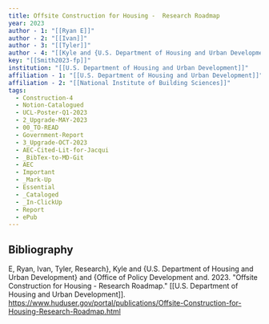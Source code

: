 ```yaml
---
title: Offsite Construction for Housing -  Research Roadmap
year: 2023
author - 1: "[[Ryan E]]"
author - 2: "[[Ivan]]"
author - 3: "[[Tyler]]"
author - 4: "[[Kyle and {U.S. Department of Housing and Urban Development} and {Office of Policy Development and Research}]]"
key: "[[Smith2023-fp]]"
institution: "[[U.S. Department of Housing and Urban Development]]"
affiliation - 1: "[[U.S. Department of Housing and Urban Development]]"
affiliation - 2: "[[National Institute of Building Sciences]]"
tags:
  - Construction-4
  - Notion-Catalogued
  - UCL-Poster-Q1-2023
  - 2_Upgrade-MAY-2023
  - 00_TO-READ
  - Government-Report
  - 3_Upgrade-OCT-2023
  - AEC-Cited-Lit-for-Jacqui
  - _BibTex-to-MD-Git
  - AEC
  - Important
  - _Mark-Up
  - Essential
  - _Cataloged
  - _In-ClickUp
  - Report
  - ePub
---
```


## Bibliography
E, Ryan, Ivan, Tyler, Research}, Kyle and {U.S. Department of Housing and Urban Development} and {Office of Policy Development and. 2023. "Offsite Construction for Housing -  Research Roadmap." [[U.S. Department of Housing and Urban Development]]. https://www.huduser.gov/portal/publications/Offsite-Construction-for-Housing-Research-Roadmap.html